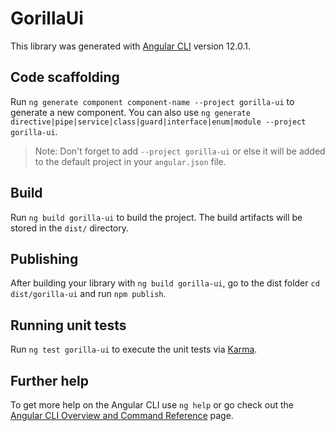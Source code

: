 # GorillaUi

This library was generated with [Angular CLI](https://github.com/angular/angular-cli) version 12.0.1.

## Code scaffolding

Run `ng generate component component-name --project gorilla-ui` to generate a new component. You can also use `ng generate directive|pipe|service|class|guard|interface|enum|module --project gorilla-ui`.
> Note: Don't forget to add `--project gorilla-ui` or else it will be added to the default project in your `angular.json` file. 

## Build

Run `ng build gorilla-ui` to build the project. The build artifacts will be stored in the `dist/` directory.

## Publishing

After building your library with `ng build gorilla-ui`, go to the dist folder `cd dist/gorilla-ui` and run `npm publish`.

## Running unit tests

Run `ng test gorilla-ui` to execute the unit tests via [Karma](https://karma-runner.github.io).

## Further help

To get more help on the Angular CLI use `ng help` or go check out the [Angular CLI Overview and Command Reference](https://angular.io/cli) page.
